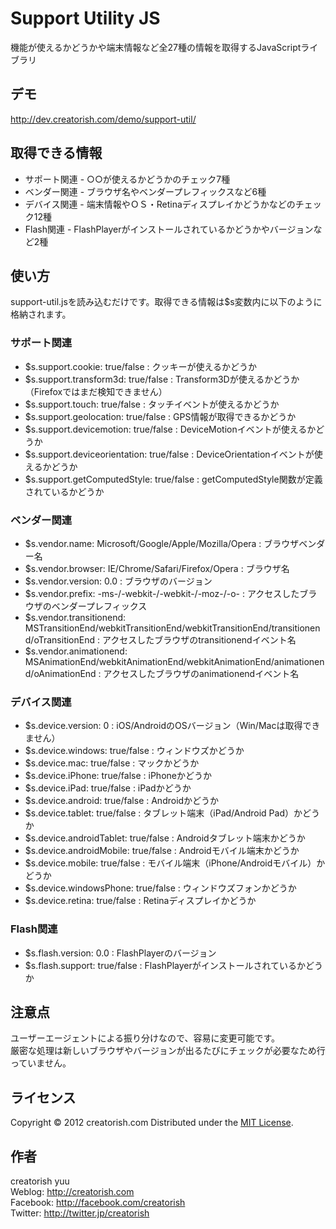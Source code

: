 Support Utility JS
======================
機能が使えるかどうかや端末情報など全27種の情報を取得するJavaScriptライブラリ

デモ
------
http://dev.creatorish.com/demo/support-util/

取得できる情報
------
+    サポート関連 - ○○が使えるかどうかのチェック7種
+    ベンダー関連 - ブラウザ名やベンダープレフィックスなど6種
+    デバイス関連 - 端末情報やＯＳ・Retinaディスプレイかどうかなどのチェック12種
+    Flash関連 -  FlashPlayerがインストールされているかどうかやバージョンなど2種

使い方
------

support-util.jsを読み込むだけです。取得できる情報は$s変数内に以下のように格納されます。

### サポート関連 ###

+    $s.support.cookie: true/false : クッキーが使えるかどうか
+    $s.support.transform3d: true/false : Transform3Dが使えるかどうか（Firefoxではまだ検知できません）
+    $s.support.touch: true/false : タッチイベントが使えるかどうか
+    $s.support.geolocation: true/false : GPS情報が取得できるかどうか
+    $s.support.devicemotion: true/false : DeviceMotionイベントが使えるかどうか
+    $s.support.deviceorientation: true/false : DeviceOrientationイベントが使えるかどうか
+    $s.support.getComputedStyle: true/false : getComputedStyle関数が定義されているかどうか

### ベンダー関連 ###

+    $s.vendor.name: Microsoft/Google/Apple/Mozilla/Opera : ブラウザベンダー名
+    $s.vendor.browser: IE/Chrome/Safari/Firefox/Opera : ブラウザ名
+    $s.vendor.version: 0.0 : ブラウザのバージョン
+    $s.vendor.prefix: -ms-/-webkit-/-webkit-/-moz-/-o- : アクセスしたブラウザのベンダープレフィックス
+    $s.vendor.transitionend: MSTransitionEnd/webkitTransitionEnd/webkitTransitionEnd/transitionend/oTransitionEnd : アクセスしたブラウザのtransitionendイベント名
+    $s.vendor.animationend: MSAnimationEnd/webkitAnimationEnd/webkitAnimationEnd/animationend/oAnimationEnd : アクセスしたブラウザのanimationendイベント名

### デバイス関連 ###

+    $s.device.version: 0 : iOS/AndroidのOSバージョン（Win/Macは取得できません）
+    $s.device.windows: true/false : ウィンドウズかどうか
+    $s.device.mac: true/false : マックかどうか
+    $s.device.iPhone: true/false : iPhoneかどうか
+    $s.device.iPad: true/false : iPadかどうか
+    $s.device.android: true/false : Androidかどうか
+    $s.device.tablet: true/false : タブレット端末（iPad/Android Pad）かどうか
+    $s.device.androidTablet: true/false : Androidタブレット端末かどうか
+    $s.device.androidMobile: true/false : Androidモバイル端末かどうか
+    $s.device.mobile: true/false : モバイル端末（iPhone/Androidモバイル）かどうか
+    $s.device.windowsPhone: true/false : ウィンドウズフォンかどうか
+    $s.device.retina: true/false : Retinaディスプレイかどうか

### Flash関連 ###

+    $s.flash.version: 0.0 : FlashPlayerのバージョン
+    $s.flash.support: true/false : FlashPlayerがインストールされているかどうか


注意点
------

ユーザーエージェントによる振り分けなので、容易に変更可能です。  
厳密な処理は新しいブラウザやバージョンが出るたびにチェックが必要なため行っていません。

ライセンス
--------
[MIT]: http://www.opensource.org/licenses/mit-license.php
Copyright &copy; 2012 creatorish.com
Distributed under the [MIT License][mit].

作者
--------
creatorish yuu  
Weblog: <http://creatorish.com>  
Facebook: <http://facebook.com/creatorish>  
Twitter: <http://twitter.jp/creatorish>
